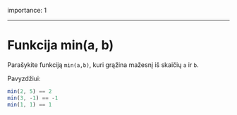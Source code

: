 importance: 1

---

# Funkcija min(a, b)

Parašykite funkciją `min(a,b)`, kuri grąžina mažesnį iš skaičių `a` ir `b`.

Pavyzdžiui:

```js
min(2, 5) == 2
min(3, -1) == -1
min(1, 1) == 1
```

